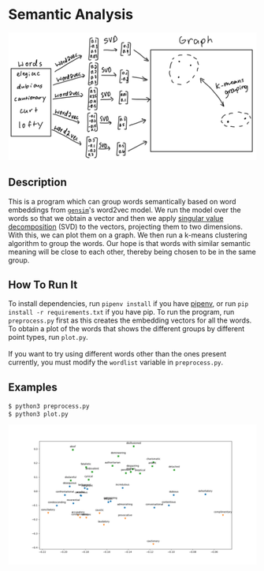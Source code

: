# Semantic Analysis
![](diagram.jpg)

## Description
This is a program which can group words semantically based on word embeddings from [`gensim`](https://radimrehurek.com/gensim/)'s word2vec model. We run the model over the words so that we obtain a vector and then we apply [singular value decomposition](https://en.wikipedia.org/wiki/Singular_value_decomposition) (SVD) to the vectors, projecting them to two dimensions. With this, we can plot them on a graph. We then run a k-means clustering algorithm to group the words. Our hope is that words with similar semantic meaning will be close to each other, thereby being chosen to be in the same group. 

## How To Run It
To install dependencies, run `pipenv install` if you have [pipenv](https://pipenv.pypa.io/en/latest/), or run `pip install -r requirements.txt` if you have pip. To run the program, run `preprocess.py` first as this creates the embedding vectors for all the words. To obtain a plot of the words that shows the different groups by different point types, run `plot.py`.<br/><br/>If you want to try using different words other than the ones present currently, you must modify the `wordlist` variable in `preprocess.py`.

## Examples
```
$ python3 preprocess.py
$ python3 plot.py
```
![](Figure_1.png)